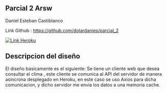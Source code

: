 ## Parcial 2 Arsw


Daniel Esteban Castiblanco


Link Github : https://github.com/dolardanies/parcial_2


[![Link Heroku](https://www.herokucdn.com/deploy/button.png)](https://parcial2arsw.herokuapp.com/)


## Descripcion del diseño

El diseño basicamente es el siguiente:
Se tiene un cliente web que desea consultar el clima , este cliente se comunica al 
API del servidor de manera asíncrona desplegado en Heroku, en este caso se uso Axios para dicha 
comunicacion, y dicho servidor me envia los datos a una memoria cache.


